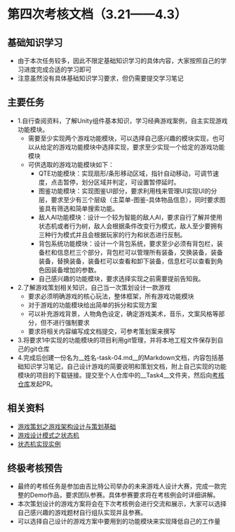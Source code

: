 # 第四次考核文档（3.21——4.3）
## 基础知识学习
* 由于本次任务较多，因此不限定基础知识学习的具体内容，大家按照自己的学习进度完成合适的学习即可
* 注意虽然没有具体基础知识学习要求，但仍需要提交学习笔记
## 主要任务
* 1.自行查阅资料，了解Unity组件基本知识，学习经典游戏案例，自主实现游戏功能模块。
   * 需要至少实现两个游戏功能模块，可以选择自己感兴趣的模块实现，也可以从给定的游戏功能模块中选择实现，要求至少实现一个给定的游戏功能模块
   * 可供选取的游戏功能模块如下：
     * QTE功能模块：实现扇形/条形移动区域，指针自动移动，可调节速度，点击暂停，划分区域并判定，可设置暂停延时。
     * 图鉴功能模块：实现图鉴UI部分，要求利用栈来管理UI实现UI的分层，要求至少有三个层级（主菜单-图鉴-具体物品信息），同时要求图鉴具有筛选和简单搜索功能。
     * 敌人AI功能模块：设计一个较为智能的敌人AI，要求自行了解并使用状态机或者行为树，敌人会根据条件改变行为模式，敌人至少要拥有三种行为模式并且会根据玩家的行为和状态进行反制。
     * 背包系统功能模块：设计一个背包系统，要求至少必须有背包栏，装备栏和信息栏三个部分，背包栏可以管理所有装备，交换装备，装备装备，替换装备，装备栏可以查看和卸下装备，信息栏可以查看到角色因装备增加的参数。
     * 自己感兴趣的功能模块，要求选择实现之前需要提前告知我。
* 2.了解游戏策划相关知识，自己当一次策划设计一款游戏
   * 要求必须明确游戏的核心玩法，整体框架，所有游戏功能模块
   * 对于游戏的功能模块给出简单的拆分和实现方案
   * 可以补充游戏背景，人物角色设定，确定游戏美术，音乐，文案风格等部分，但不进行强制要求
   * 要求将相关内容编写成文档提交，可参考策划案来撰写
* 3.将要求1中实现的功能模块的项目利用git管理，并将本地工程文件保存到自己的git仓库
* 4.完成后创建一份名为__姓名-task-04.md__的Markdown文档，内容包括基础知识学习笔记，自己设计游戏的简要说明和策划文档，附上自己实现的功能模块的项目的下载链接。提交至个人仓库中的__Task4__文件夹，然后向[考核仓库](https://github.com/immortaltiara/2021-Autumn)发起PR。

## 相关资料
* [游戏策划之游戏架构设计与策划基础](https://www.jianshu.com/nb/26602659)
* [游戏设计模式之状态机](https://zhuanlan.zhihu.com/p/74984237)
* [状态机实现实例](https://zhuanlan.zhihu.com/p/370409844)

## 终极考核预告
* 最终的考核任务是参加由吉比特公司举办的未来游戏人设计大赛，完成一款完整的Demo作品，要求团队参赛。具体参赛要求将在考核例会时详细讲解。
* 本次策划设计的游戏方案将会在下次考核例会进行交流和展示，大家可以选择自己感兴趣的游戏题材自行组队实现并且参赛。
* 可以选择自己设计的游戏方案中要用到的功能模块来实现降低自己的工作量
